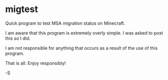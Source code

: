 # migtest
Quick program to test MSA migration status on Minecraft. 

I am aware that this program is extremely overly simple. I was asked to post this so I did.

I am not responsible for anything that occurs as a result of the use of this program.

That is all. Enjoy responsibly!

-S

